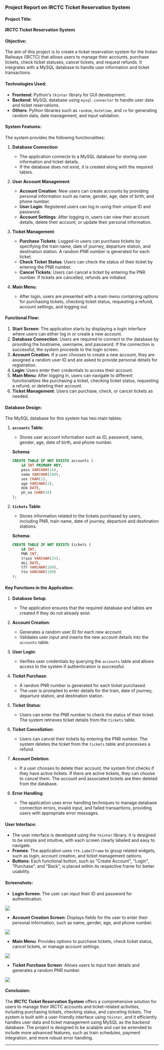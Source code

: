 ### Project Report on IRCTC Ticket Reservation System

#### Project Title:
**IRCTC Ticket Reservation System**

#### Objective:
The aim of this project is to create a ticket reservation system for the Indian Railways (IRCTC) that allows users to manage their accounts, purchase tickets, check ticket statuses, cancel tickets, and request refunds. It integrates with a MySQL database to handle user information and ticket transactions.

#### Technologies Used:
- **Frontend**: Python's `tkinter` library for GUI development.
- **Backend**: MySQL database using `mysql.connector` to handle user data and ticket reservations.
- **Others**: Python libraries such as `random`, `datetime`, and `re` for generating random data, date management, and input validation.

#### System Features:
The system provides the following functionalities:

1. **Database Connection**:
   - The application connects to a MySQL database for storing user information and ticket details.
   - If the database does not exist, it is created along with the required tables.

2. **User Account Management**:
   - **Account Creation**: New users can create accounts by providing personal information such as name, gender, age, date of birth, and phone number.
   - **User Login**: Registered users can log in using their unique ID and password.
   - **Account Settings**: After logging in, users can view their account details, delete their account, or update their personal information.

3. **Ticket Management**:
   - **Purchase Tickets**: Logged-in users can purchase tickets by specifying the train name, date of journey, departure station, and destination station. A random PNR number is generated for each ticket.
   - **Check Ticket Status**: Users can check the status of their ticket by entering the PNR number.
   - **Cancel Tickets**: Users can cancel a ticket by entering the PNR number. If tickets are cancelled, refunds are initiated.

4. **Main Menu**:
   - After login, users are presented with a main menu containing options for purchasing tickets, checking ticket status, requesting a refund, account settings, and logging out.

#### Functional Flow:

1. **Start Screen**: The application starts by displaying a login interface where users can either log in or create a new account.
2. **Database Connection**: Users are required to connect to the database by providing the hostname, username, and password. If the connection is successful, the system proceeds to the login screen.
3. **Account Creation**: If a user chooses to create a new account, they are assigned a random user ID and are asked to provide personal details for registration.
4. **Login**: Users enter their credentials to access their account.
5. **Main Menu**: After logging in, users can navigate to different functionalities like purchasing a ticket, checking ticket status, requesting a refund, or deleting their account.
6. **Ticket Management**: Users can purchase, check, or cancel tickets as needed.

#### Database Design:
The MySQL database for this system has two main tables:

1. **`accounts` Table**:
   - Stores user account information such as ID, password, name, gender, age, date of birth, and phone number.
   
   **Schema**:
   ```sql
   CREATE TABLE IF NOT EXISTS accounts (
       id INT PRIMARY KEY,
       pass VARCHAR(16),
       name VARCHAR(100),
       sex CHAR(1),
       age VARCHAR(3),
       dob DATE,
       ph_no CHAR(10)
   );
   ```

2. **`tickets` Table**:
   - Stores information related to the tickets purchased by users, including PNR, train name, date of journey, departure and destination stations.
   
   **Schema**:
   ```sql
   CREATE TABLE IF NOT EXISTS tickets (
       id INT,
       PNR INT,
       train VARCHAR(25),
       doj DATE,
       tfr VARCHAR(100),
       tto VARCHAR(100)
   );
   ```

#### Key Functions in the Application:
1. **Database Setup**: 
   - The application ensures that the required database and tables are created if they do not already exist.

2. **Account Creation**: 
   - Generates a random user ID for each new account.
   - Validates user input and inserts the new account details into the `accounts` table.

3. **User Login**:
   - Verifies user credentials by querying the `accounts` table and allows access to the system if authentication is successful.

4. **Ticket Purchase**:
   - A random PNR number is generated for each ticket purchased.
   - The user is prompted to enter details for the train, date of journey, departure station, and destination station.

5. **Ticket Status**:
   - Users can enter the PNR number to check the status of their ticket. The system retrieves ticket details from the `tickets` table.

6. **Ticket Cancellation**:
   - Users can cancel their tickets by entering the PNR number. The system deletes the ticket from the `tickets` table and processes a refund.

7. **Account Deletion**:
   - If a user chooses to delete their account, the system first checks if they have active tickets. If there are active tickets, they can choose to cancel them. The account and associated tickets are then deleted from the database.

8. **Error Handling**:
   - The application uses error handling techniques to manage database connection errors, invalid input, and failed transactions, providing users with appropriate error messages.

#### User Interface:
- The user interface is developed using the `tkinter` library. It is designed to be simple and intuitive, with each screen clearly labeled and easy to navigate.
- **Frames**: The application uses `ttk.LabelFrame` to group related widgets, such as login, account creation, and ticket management options.
- **Buttons**: Each functional button, such as "Create Account", "Login", "Purchase", and "Back", is placed within its respective frame for better usability.

#### Screenshots:
- **Login Screen**: The user can input their ID and password for authentication.

<image src="images/login.png">

- **Account Creation Screen**: Displays fields for the user to enter their personal information, such as name, gender, age, and phone number.

<image src="images/sign_up.png">

- **Main Menu**: Provides options to purchase tickets, check ticket status, cancel tickets, or manage account settings.

<image src="images/main_menu.png">

- **Ticket Purchase Screen**: Allows users to input train details and generates a random PNR number.

<image src="images/ticket.png">


#### Conclusion:
The **IRCTC Ticket Reservation System** offers a comprehensive solution for users to manage their IRCTC accounts and ticket-related activities, including purchasing tickets, checking status, and canceling tickets. The system is built with a user-friendly interface using `tkinter`, and it efficiently handles user data and ticket management using MySQL as the backend database. The project is designed to be scalable and can be extended to include more advanced features, such as train schedules, payment integration, and more robust error handling.

---